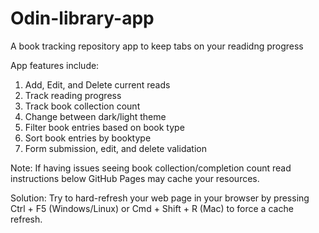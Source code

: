 # Odin-library-app

A book tracking repository app to keep tabs on your readidng progress

App features include:

1. Add, Edit, and Delete current reads
2. Track reading progress
3. Track book collection count
4. Change between dark/light theme
5. Filter book entries based on book type
6. Sort book entries by booktype
7. Form submission, edit, and delete validation

Note: If having issues seeing book collection/completion count read instructions below
GitHub Pages may cache your resources.

Solution: Try to hard-refresh your web page in your browser by pressing Ctrl + F5 (Windows/Linux) or Cmd + Shift + R (Mac) to force a cache refresh.
